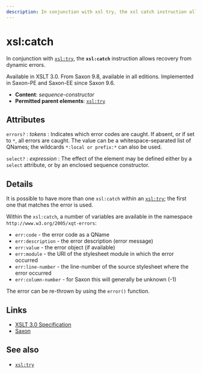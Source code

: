 ```yaml
---
description: In conjunction with xsl try, the xsl catch instruction allows recovery from dynamic errors
---
```


# xsl:catch

In conjunction with [`xsl:try`](xsl-try.md), the **`xsl:catch`** instruction allows recovery from dynamic errors.

Available in XSLT 3.0. From Saxon 9.8, available in all editions. Implemented in Saxon-PE and Saxon-EE since Saxon 9.6.

- **Content**: _sequence-constructor_
- **Permitted parent elements**: [`xsl:try`](xsl-try.md)

## Attributes

`errors?`
: _tokens_
: Indicates which error codes are caught. If absent, or if set to `*`, all errors are caught. The value can be a whitespace-separated list of QNames; the wildcards `*:local or prefix:*` can also be used.

`select?`
: _expression_
: The effect of the element may be defined either by a `select` attribute, or by an enclosed sequence constructor.

## Details

It is possible to have more than one `xsl:catch` within an [`xsl:try`](xsl-try.md); the first one that matches the error is used.

Within the `xsl:catch`, a number of variables are available in the namespace `http://www.w3.org/2005/xqt-errors`:

- `err:code` - the error code as a QName
- `err:description` - the error description (error message)
- `err:value` - the error object (if available)
- `err:module` - the URI of the stylesheet module in which the error occurred
- `err:line-number` - the line-number of the source stylesheet where the error occurred
- `err:column-number` - for Saxon this will generally be unknown (-1)

The error can be re-thrown by using the `error()` function.

## Links

- [XSLT 3.0 Specification](http://www.w3.org/TR/xslt-30/#element-catch)
- [Saxon](https://www.saxonica.com/html/documentation/xsl-elements/catch.html)

## See also

- [`xsl:try`](xsl-try.md)
